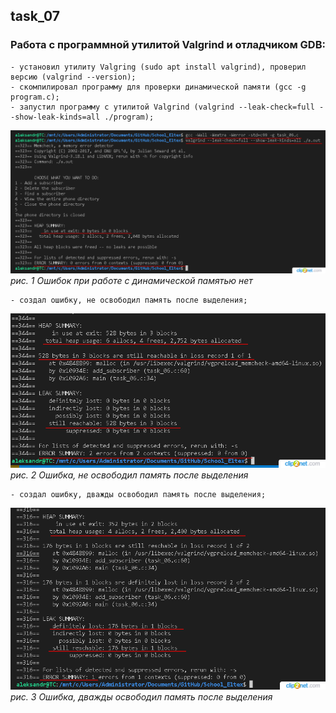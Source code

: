 ## task_07

### Работа с программной утилитой Valgrind и отладчиком GDB:
    - установил утилиту Valgring (sudo apt install valgrind), проверил версию (valgrind --version);
    - скомпилировал программу для проверки динамической памяти (gcc -g program.c);
    - запустил программу с утилитой Valgrind (valgrind --leak-check=full --show-leak-kinds=all ./program);
    
![image_1](./image_1.png)
*рис. 1 Ошибок при работе с динамической памятью нет*

    - создал ошибку, не освободил память после выделения;
    
![image_2](./image_2.png)
*рис. 2 Ошибка, не освободил память после выделения*

    - создал ошибку, дважды освободил память после выделения;
    
![image_3](./image_3.png)
*рис. 3 Ошибка, дважды освободил память после выделения*
